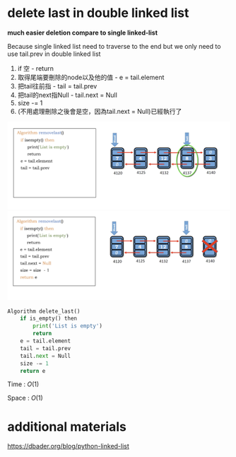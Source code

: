 # delete last in double linked list

**much easier deletion compare to single linked-list**

Because single linked list need to traverse to the end
but we only need to use tail.prev in double linked list

1. if 空 - return
2. 取得尾端要刪除的node以及他的值 - e = tail.element
3. 把tail往前指 - tail = tail.prev
4. 把tail的next指Null - tail.next = Null
5. size -= 1
6. (不用處理刪除之後會是空，因為tail.next = Null)已經執行了

<img src='../asserts/129_1.png'></img>
<img src='../asserts/129_2.png'></img>

``` Python
Algorithm delete_last()
    if is_empty() then
        print('List is empty')
        return
    e = tail.element
    tail = tail.prev
    tail.next = Null
    size -= 1
    return e
```

Time : $O(1)$

Space : $O(1)$

# additional materials

https://dbader.org/blog/python-linked-list
